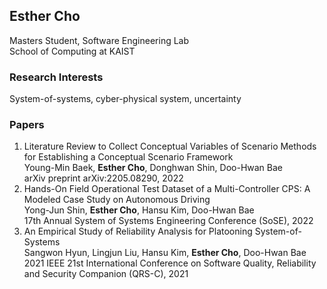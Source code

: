## Esther Cho

Masters Student, Software Engineering Lab  
School of Computing at KAIST

### Research Interests

System-of-systems, cyber-physical system, uncertainty

### Papers

1. Literature Review to Collect Conceptual Variables of Scenario Methods for Establishing a Conceptual Scenario Framework  
Young-Min Baek, **Esther Cho**, Donghwan Shin, Doo-Hwan Bae  
arXiv preprint arXiv:2205.08290, 2022
2. Hands-On Field Operational Test Dataset of a Multi-Controller CPS: A Modeled Case Study on Autonomous Driving  
Yong-Jun Shin, **Esther Cho**, Hansu Kim, Doo-Hwan Bae  
17th Annual System of Systems Engineering Conference (SoSE), 2022
3. An Empirical Study of Reliability Analysis for Platooning System-of-Systems  
Sangwon Hyun, Lingjun Liu, Hansu Kim, **Esther Cho**, Doo-Hwan Bae  
2021 IEEE 21st International Conference on Software Quality, Reliability and Security Companion (QRS-C), 2021
